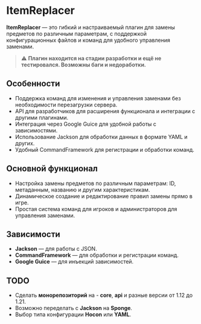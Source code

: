 # ItemReplacer

**ItemReplacer** — это гибкий и настраиваемый плагин для замены предметов по различным параметрам, с поддержкой конфигурационных файлов и команд для удобного управления заменами.

> ⚠️ **Плагин находится на стадии разработки и ещё не тестировался. Возможны баги и недоработки.**

## Особенности

- Поддержка команд для изменения и управления заменами без необходимости перезагрузки сервера.
- API для разработчиков для расширения функционала и интеграции с другими плагинами.
- Интеграция через Google Guice для удобной работы с зависимостями.
- Использование Jackson для обработки данных в формате YAML и других.
- Удобный CommandFramework для регистрации и обработки команд.

## Основной функционал

- Настройка замены предметов по различным параметрам: ID, метаданным, названию и другим характеристикам.
- Динамическое создание и редактирование правил замены прямо в игре.
- Простая система команд для игроков и администраторов для управления заменами.

## Зависимости

- **Jackson** — для работы с JSON.
- **CommandFramework** — для обработки и регистрации команд.
- **Google Guice** — для инъекций зависимостей.

## TODO

- Сделать **монорепозиторий** на - **core**, **api** и разные версии от 1.12 до 1.21.
- Возможно переделать с **Jackson** на **Sponge**.
- Выбор типа конфигурации **Hocon** или **YAML**.
